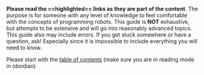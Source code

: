 
**Please read the ==highlighted== links as they are part of the content**. The purpose is for someone with any level of knowledge to feel comfortable with the concepts of programming robots. This guide is **NOT** exhaustive, but attempts to be extensive and will go into reasonably advanced topics. This guide also may include errors. If you get stuck somewhere or have a question, ask! Especially since it is impossible to include everything you will need to know.

Please start with the [table of contents](table%20of%20contents.md) (make sure you are in reading mode in obsidian)